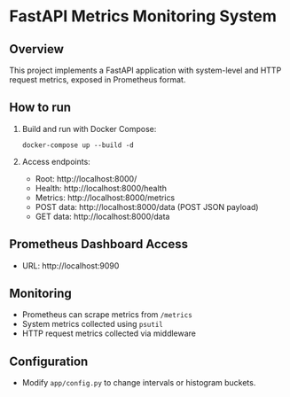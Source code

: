 # FastAPI Metrics Monitoring System

## Overview

This project implements a FastAPI application with system-level and HTTP request metrics, exposed in Prometheus format.

## How to run

1. Build and run with Docker Compose:

   ```
   docker-compose up --build -d
   ```

2. Access endpoints:
   - Root: http://localhost:8000/
   - Health: http://localhost:8000/health
   - Metrics: http://localhost:8000/metrics
   - POST data: http://localhost:8000/data (POST JSON payload)
   - GET data: http://localhost:8000/data

## Prometheus Dashboard Access

- URL: http://localhost:9090

## Monitoring

- Prometheus can scrape metrics from `/metrics`
- System metrics collected using `psutil`
- HTTP request metrics collected via middleware

## Configuration

- Modify `app/config.py` to change intervals or histogram buckets.
